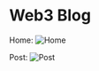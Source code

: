 # Web3 Blog

Home: 
![Home](https://ipfs.io/ipfs/QmaHGHaKmAMLzgC7savMoRNUvtrZiGJaAHPj6vvKeFJtxU
)

Post: 
![Post](https://ipfs.io/ipfs/QmaRnyFW4z6r18ouXnvmZ5beY36BfNGjD72LwxThwcKWQm)
